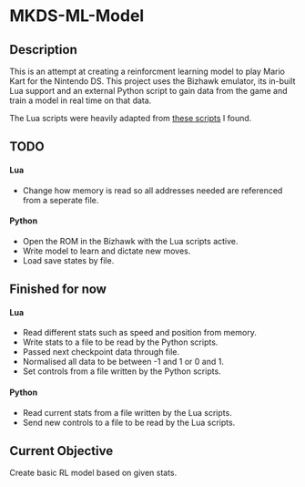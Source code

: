 # MKDS-ML-Model

## Description
This is an attempt at creating a reinforcment learning model to play Mario Kart for the Nintendo DS. This project uses the Bizhawk emulator, its in-built Lua support and an external Python script to gain data from the game and train a model in real time on that data.

The Lua scripts were heavily adapted from <a href="https://github.com/SuuperW/BizHawk-Lua-Scripts/tree/main">these scripts</a> I found.

## TODO
#### Lua
- Change how memory is read so all addresses needed are referenced from a seperate file.

#### Python
- Open the ROM in the Bizhawk with the Lua scripts active.
- Write model to learn and dictate new moves.
- Load save states by file.

## Finished for now
#### Lua
- Read different stats such as speed and position from memory.
- Write stats to a file to be read by the Python scripts.
- Passed next checkpoint data through file.
- Normalised all data to be between -1 and 1 or 0 and 1.
- Set controls from a file written by the Python scripts.

#### Python
- Read current stats from a file written by the Lua scripts.
- Send new controls to a file to be read by the Lua scripts.

## Current Objective
Create basic RL model based on given stats.
